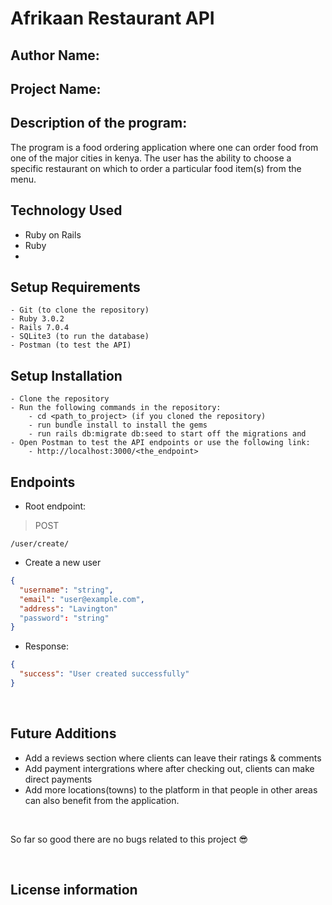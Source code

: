# Afrikaan Restaurant API
## Author Name:



## Project Name:


## Description of the program:
The program is a food ordering application where one can order food from one of the major cities in kenya. The user has the ability to choose a specific restaurant on which to order a particular food item(s) from the menu.


## Technology Used
* Ruby on Rails
* Ruby
*

## Setup Requirements

    - Git (to clone the repository)
    - Ruby 3.0.2
    - Rails 7.0.4
    - SQLite3 (to run the database)
    - Postman (to test the API)
    

## Setup Installation

    - Clone the repository
    - Run the following commands in the repository:
        - cd <path_to_project> (if you cloned the repository)
        - run bundle install to install the gems
        - run rails db:migrate db:seed to start off the migrations and 
    - Open Postman to test the API endpoints or use the following link:
        - http://localhost:3000/<the_endpoint>
    


## Endpoints

- Root endpoint:
  
> POST

`/user/create/`

- Create a new user

```json
{
  "username": "string",
  "email": "user@example.com",
  "address": "Lavington"
  "password": "string"
}
```

- Response:

```json
{
  "success": "User created successfully"
}
``` 

<br>

## Future Additions 
* Add a reviews section where clients can leave their ratings & comments
* Add payment intergrations where after checking out, clients can make direct payments
* Add more locations(towns) to the platform in that people in other areas can also benefit from the application.

<br>




So far so good there are no bugs related to this project 😎


<br />

## License information








